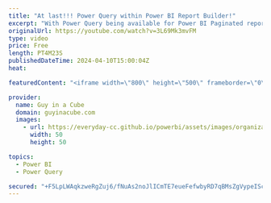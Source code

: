 ```yaml
---
title: "At last!!! Power Query within Power BI Report Builder!"
excerpt: "With Power Query being available for Power BI Paginated reports in Report Builder, you can now do something that was very hard to do in the past. Patrick shows you what's new!  Get data with Power Query available in Power BI Report Builder (Preview) https://powerbi.microsoft.com/en-us/blog/get-data-with-power-query-available-in-power-bi-report-builder-preview/"
originalUrl: https://youtube.com/watch?v=3L69Mk3mvFM
type: video
price: Free
length: PT4M23S
publishedDateTime: 2024-04-10T15:00:04Z
heat: 

featuredContent: "<iframe width=\"800\" height=\"500\" frameborder=\"0\" src=\"https://www.youtube.com/embed/3L69Mk3mvFM\" allow=\"accelerometer; autoplay; encrypted-media; gyroscope; picture-in-picture\" allowfullscreen></iframe>"

provider:
  name: Guy in a Cube
  domain: guyinacube.com
  images:
    - url: https://everyday-cc.github.io/powerbi/assets/images/organizations/guyinacube.com-50x50.jpg
      width: 50
      height: 50

topics:
  - Power BI
  - Power Query

secured: "+F5LpLWAqkzweRgZuj6/fNuAs2noJlICmTE7eueFefwbyRD7qBMsZgVypeIScA7vw2bwvsWeFz1jNsZi4v7aVzvAM7bIWagnWIt5gCI9Rf/Ji+Nztnko65HqmJ1KjtW6oWtxPa/VfrU8cyYJadnevs5tGxagLQ2Ap1nd2V8cq8Di77coT3/xVrdkReloFZSGzpw1xGchMoYr2UdhgW9vBiFTaQ0kI/j7FUkwxWkij1vphDW2nqous5PtiMc3Z44eEGNEgHzO1C0s2yP6GvXxycsOjLY78lparz6V51Y+U7hOyxccFgySv4CAqu1FFFIsy5kvPhtE5QVwFOiPXJSNPi94JoL/yD0osSmkBHToRZCh8/mM7DwlFbdPLe91RfUGnzUk8g3LFqecsTL7RpPjjA==;gkJgaX1ftFD/AgOFyiXoCA=="
---
```


